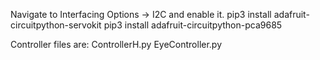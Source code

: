 Navigate to Interfacing Options -> I2C and enable it.
pip3 install adafruit-circuitpython-servokit
pip3 install adafruit-circuitpython-pca9685

Controller files are: 
ControllerH.py
EyeController.py
